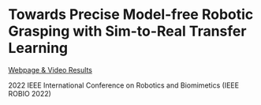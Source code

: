 # Towards Precise Model-free Robotic Grasping with Sim-to-Real Transfer Learning
[Webpage & Video Results](https://leizhang-public.github.io/robio2022_precise_model_free_grasping/)

2022 IEEE International Conference on Robotics and Biomimetics (IEEE ROBIO 2022)
